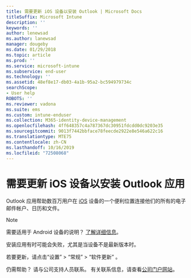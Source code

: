 ```yaml
---
title: 需要更新 iOS 设备以安装 Outlook | Microsoft Docs
titleSuffix: Microsoft Intune
description: ''
keywords: ''
author: lenewsad
ms.author: lanewsad
manager: dougeby
ms.date: 01/29/2018
ms.topic: article
ms.prod: ''
ms.service: microsoft-intune
ms.subservice: end-user
ms.technology: ''
ms.assetid: 48ef8e17-db03-4a1b-95a2-bc594979734c
searchScope:
- User help
ROBOTS: ''
ms.reviewer: vadona
ms.suite: ems
ms.custom: intune-enduser
ms.collection: M365-identity-device-management
ms.openlocfilehash: 4ff648357c4a787367dc30951fdcdd0dc9203e35
ms.sourcegitcommit: 9013f7442bbface78feecde2922e8e546a622c16
ms.translationtype: MTE75
ms.contentlocale: zh-CN
ms.lasthandoff: 10/16/2019
ms.locfileid: "72508068"
---
```

# <a name="you-need-to-update-your-ios-device-to-install-the-outlook-app"></a>需要更新 iOS 设备以安装 Outlook 应用

Outlook 应用帮助数百万用户在 [iOS](https://itunes.apple.com/app/microsoft-outlook-email-calendar/id951937596) 设备的一个便利位置连接他们的所有的电子邮件帐户、日历和文件。

>[!NOTE]
> 需要适用于 Android 设备的说明？ [了解详细信息](update-device-outlook-android.md)。

安装应用有时可能会失败，尤其是当设备不是最新版本时。 

若要更新，请点击“设置” > “常规” > “软件更新”    。

仍需帮助？ 请与公司支持人员联系。 有关联系信息，请查看[公司门户网站](https://go.microsoft.com/fwlink/?linkid=2010980)。
